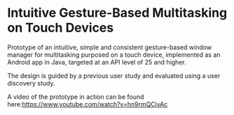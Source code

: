# Intuitive Gesture-Based Multitasking on Touch Devices
Prototype of an intuitive, simple and consistent gesture-based window manager for multitasking purposed on a touch device, implemented as an Android app in Java, targeted at an API level of 25 and higher.

The design is guided by a previous user study and evaluated using a user discovery study.

A video of the prototype in action can be found here:https://www.youtube.com/watch?v=hn9rmQCjvAc
